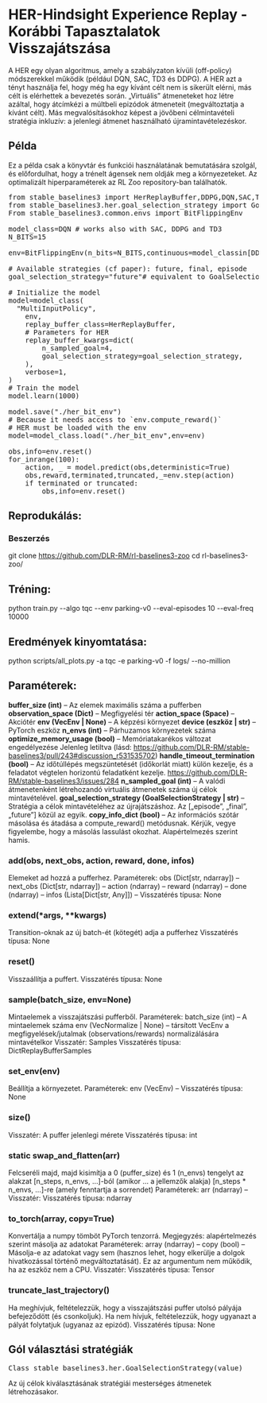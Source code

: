 # HER-Hindsight Experience Replay - Korábbi Tapasztalatok Visszajátszása

A HER egy olyan algoritmus, amely a szabályzaton kívüli (off-policy) módszerekkel működik (például DQN, SAC, TD3 és DDPG). A HER azt a tényt használja fel, hogy még ha egy kívánt célt nem is sikerült elérni, más célt is elérhettek a bevezetés során. „Virtuális” átmeneteket hoz létre azáltal, hogy átcímkézi a múltbeli epizódok átmeneteit (megváltoztatja a kívánt célt).
Más megvalósításokhoz képest a jövőbeni célmintavételi stratégia inkluzív: a jelenlegi átmenet használható újramintavételezéskor. 

## Példa
Ez a példa csak a könyvtár és funkciói használatának bemutatására szolgál, és előfordulhat, hogy a trénelt ágensek nem oldják meg a környezeteket. Az optimalizált hiperparaméterek az RL Zoo repository-ban találhatók.

<pre>
from stable_baselines3 import HerReplayBuffer,DDPG,DQN,SAC,TD3
from stable_baselines3.her.goal_selection_strategy import GoalSelectionStrategy
From stable_baselines3.common.envs import BitFlippingEnv

model_class=DQN # works also with SAC, DDPG and TD3
N_BITS=15

env=BitFlippingEnv(n_bits=N_BITS,continuous=model_classin[DDPG,SAC,TD3],max_steps=N_BITS)

# Available strategies (cf paper): future, final, episode
goal_selection_strategy="future"# equivalent to GoalSelectionStrategy.FUTURE

# Initialize the model
model=model_class(
  "MultiInputPolicy",
    env,
    replay_buffer_class=HerReplayBuffer,
    # Parameters for HER
    replay_buffer_kwargs=dict(
        n_sampled_goal=4,
        goal_selection_strategy=goal_selection_strategy,
    ),
    verbose=1,
)
# Train the model
model.learn(1000)

model.save("./her_bit_env")
# Because it needs access to `env.compute_reward()`
# HER must be loaded with the env
model=model_class.load("./her_bit_env",env=env)

obs,info=env.reset()
for_inrange(100):
    action, _ = model.predict(obs,deterministic=True)
    obs,reward,terminated,truncated,_=env.step(action)
    if terminated or truncated:
        obs,info=env.reset()
</pre>

## Reprodukálás:
### Beszerzés
git clone https://github.com/DLR-RM/rl-baselines3-zoo
cd rl-baselines3-zoo/

## Tréning:
python train.py --algo tqc --env parking-v0 --eval-episodes 10 --eval-freq 10000

## Eredmények kinyomtatása:
python scripts/all_plots.py -a tqc -e parking-v0 -f logs/ --no-million


## Paraméterek:
<b>buffer_size (int)</b> – Az elemek maximális száma a pufferben
<b>observation_space (Dict)</b> – Megfigyelési tér
<b>action_space (Space)</b> – Akciótér
<b>env (VecEnv | None)</b> – A képzési környezet
<b>device (eszköz | str)</b> – PyTorch eszköz
<b>n_envs (int)</b> – Párhuzamos környezetek száma
<b>optimize_memory_usage (bool)</b> – Memóriatakarékos változat engedélyezése Jelenleg letiltva (lásd: https://github.com/DLR-RM/stable-baselines3/pull/243#discussion_r531535702)
<b>handle_timeout_termination (bool)</b> – Az időtúllépés megszüntetését (időkorlát miatt) külön kezelje, és a feladatot végtelen horizontú feladatként kezelje. https://github.com/DLR-RM/stable-baselines3/issues/284
<b>n_sampled_goal (int)</b> – A valódi átmenetenként létrehozandó virtuális átmenetek száma új célok mintavételével.
<b>goal_selection_strategy (GoalSelectionStrategy | str)</b> – Stratégia a célok mintavételéhez az újrajátszáshoz. Az [„episode”, „final”, „future”] közül az egyik.
<b>copy_info_dict (bool)</b> – Az információs szótár másolása és átadása a compute_reward() metódusnak. Kérjük, vegye figyelembe, hogy a másolás lassulást okozhat. Alapértelmezés szerint hamis.


### add(obs, next_obs, action, reward, done, infos) 
 Elemeket ad hozzá a pufferhez.
Paraméterek:
obs (Dict[str, ndarray]) –
next_obs (Dict[str, ndarray]) –
action (ndarray) –
reward (ndarray) –
done (ndarray) –
infos (Lista[Dict[str, Any]]) –
Visszatérés típusa: None

### extend(*args, **kwargs)
Transition-oknak az új batch-ét (kötegét) adja a pufferhez
Visszatérés típusa: None

### reset()
Visszaállítja a puffert.
Visszatérés típusa: None

### sample(batch_size, env=None)
Mintaelemek a visszajátszási pufferből.
Paraméterek:
batch_size (int) – A mintaelemek száma
env (VecNormalize | None) – társított VecEnv a megfigyelések/jutalmak (observations/rewards) normalizálására mintavételkor
Visszatér: Samples
Visszatérés típusa: DictReplayBufferSamples

### set_env(env)
Beállítja a környezetet.
Paraméterek:
env (VecEnv) –
Visszatérés típusa: None

### size()
Visszatér: A puffer jelenlegi mérete
Visszatérés típusa: int

### static swap_and_flatten(arr)
Felcseréli majd, majd kisimítja a 0 (puffer_size) és 1 (n_envs) tengelyt az alakzat [n_steps, n_envs, …]-ból (amikor … a jellemzők alakja) [n_steps * n_envs, …]-re (amely fenntartja a sorrendet)
Paraméterek:
arr (ndarray) –
Visszatér:
Visszatérés típusa: ndarray

### to_torch(array, copy=True)
Konvertálja a numpy tömböt PyTorch tenzorrá. Megjegyzés: alapértelmezés szerint másolja az adatokat
Paraméterek:
array (ndarray) –
copy (bool) – Másolja-e az adatokat vagy sem (hasznos lehet, hogy elkerülje a dolgok hivatkozással történő megváltoztatását). Ez az argumentum nem működik, ha az eszköz nem a CPU.
Visszatér:
Visszatérés típusa: Tensor

### truncate_last_trajectory()
Ha meghívjuk, feltételezzük, hogy a visszajátszási puffer utolsó pályája befejeződött (és csonkoljuk). Ha nem hívjuk, feltételezzük, hogy ugyanazt a pályát folytatjuk (ugyanaz az epizód).
Visszatérés típusa: None

## Gól választási stratégiák
<pre>Class stable_baselines3.her.GoalSelectionStrategy(value)</pre>
Az új célok kiválasztásának stratégiái mesterséges átmenetek létrehozásakor.
